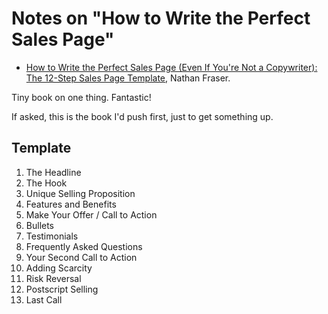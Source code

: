 # Notes on "How to Write the Perfect Sales Page"

* [How to Write the Perfect Sales Page (Even If You're Not a Copywriter): The 12-Step Sales Page Template](https://amzn.to/44MhyVr), Nathan Fraser.

Tiny book on one thing. Fantastic!

If asked, this is the book I'd push first, just to get something up.

## Template

01. The Headline
02. The Hook
03. Unique Selling Proposition
04. Features and Benefits
05. Make Your Offer / Call to Action
06. Bullets
07. Testimonials
08. Frequently Asked Questions
09. Your Second Call to Action
10. Adding Scarcity
11. Risk Reversal
12. Postscript Selling
13. Last Call


